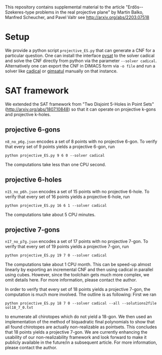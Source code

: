 This repository contains supplemental material to the article 
"Erdős--Szekeres-type problems in the real projective plane"
by Martin Balko, Manfred Scheucher, and Pavel Valtr
see http://arxiv.org/abs/2203.07518



# Setup 

We provide a python script `projective_ES.py` that can generate a CNF for a particular question.
One can install the interface [pysat](https://pysathq.github.io/installation/) to the solver cadical and solve the CNF directly from python via the parameter `--solver cadical`. Alternatively one can export the CNF in DIMACS form via `-o file` and run a solver like [cadical](https://github.com/arminbiere/cadical) or [gimsatul](https://github.com/arminbiere/gimsatul) manually on that instance.



# SAT framework

We extended the SAT framework from "Two Disjoint 5-Holes in Point Sets" (http://arxiv.org/abs/1807.10848)
so that it can operate on projective k-gons and projective k-holes.


## projective 6-gons
`n8_no_p6g.json` encodes a set of 8 points with no projective 6-gon. 
To verify that every set of 9 points yields a projective 6-gon,
run
```
python projective_ES.py 9 6 0 --solver cadical
```
The computations take less than one CPU second.


## projective 6-holes
`n15_no_p6h.json` encodes a set of 15 points with no projective 6-hole.
To verify that every set of 16 points yields a projective 6-hole,
run
```
python projective_ES.py 16 6 1 --solver cadical
```
The computations take about 5 CPU minutes.


## projective 7-gons
`n17_no_p7g.json` encodes a set of 17 points with no projective 7-gon. 
To verify that every set of 19 points yields a projective 7-gon,
run
```
python projective_ES.py 19 7 0 --solver cadical 
```
The computations take about 1 CPU month. 
This can be speed-up almost linearly 
by exporting an incremental CNF 
and then using cadical in parallel using cubes.
However, since the toolchain gets much more complex, we omit details here. 
For more information, please contact the author.

In order to verify that every set of 18 points yields a projective 7-gon, 
the computation is much more involved.
The outline is as following:
First we ran
```
python projective_ES.py 18 7 0 --solver cadical --all --solutions2file sol18_7_0.txt
```
to enumerate all chirotopes which do not yield a 18-gon.
We then used an implementation 
of the method of biquadratic final polynomials 
to show that all found chirotopes are actually non-realizable as pointsets.
This concludes that 18 points yields a projective 7-gon.
We are currently enhancing the usability of our non-realizability framework
and look forward to make it publicly available in the future/in a subsequent article.
For more information, please contact the author.
